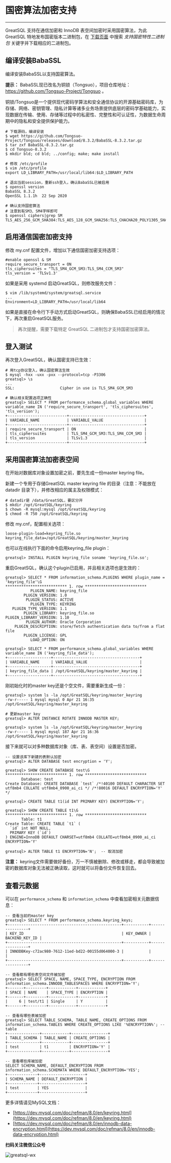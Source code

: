 # 国密算法加密支持
---

GreatSQL 支持在通信加密和 InnoDB 表空间加密时采用国密算法，为此 GreatSQL 特地发布国密版本二进制包，在 [下载页面](https://gitee.com/GreatSQL/GreatSQL/releases/tag/GreatSQL-8.0.32-26) 中搜索 *支持国密特性二进制包* 关键字并下载相应的二进制包。

## 编译安装BabaSSL

编译安装BabaSSL以支持国密算法。

**提示：** BabaSSL现已改名为铜锁（Tongsuo），项目仓库地址： https://github.com/Tongsuo-Project/Tongsuo 。

铜锁/Tongsuo是一个提供现代密码学算法和安全通信协议的开源基础密码库，为存储、网络、密钥管理、隐私计算等诸多业务场景提供底层的密码学基础能力，实现数据在传输、使用、存储等过程中的私密性、完整性和可认证性，为数据生命周期中的隐私和安全提供保护能力。

```
# 下载源码，编译安装
$ wget https://github.com/Tongsuo-Project/Tongsuo/releases/download/8.3.2/BabaSSL-8.3.2.tar.gz
$ tar zxf BabaSSL-8.3.2.tar.gz
$ cd Tongsuo-8.3.2
$ mkdir bld; cd bld; ../config; make; make install

# 修改 /etc/profile
$ vim /etc/profile
export LD_LIBRARY_PATH=/usr/local/lib64:$LD_LIBRARY_PATH

# 退出当前session，重新ssh登入，确认BabaSSL已被启用
$ openssl version
BabaSSL 8.3.2
OpenSSL 1.1.1h  22 Sep 2020

# 确认支持国密算法
# 注意到有SM3、SM4字样即可
$ openssl ciphers|grep SM
TLS_AES_256_GCM_SHA384:TLS_AES_128_GCM_SHA256:TLS_CHACHA20_POLY1305_SHA256:TLS_SM4_GCM_SM3:TLS_SM4_CCM_SM3... 
```

## 启用通信国密加密支持

修改 my.cnf 配置文件，增加以下通信国密加密支持选项：
```
#enable openssl & SM
require_secure_transport = ON
tls_ciphersuites = "TLS_SM4_GCM_SM3:TLS_SM4_CCM_SM3"
tls_version = 'TLSv1.3'
```

如果是采用 systemd 启动GreatSQL，则修改服务文件：
```
$ vim /lib/systemd/system/greatsql.service
...
Environment=LD_LIBRARY_PATH=/usr/local/lib64
```

如果是直接在命令行下手动方式启动GreatSQL，则确保BabaSSL已经启用的情况下，再次重启GreatSQL服务。

> 再次提醒，需要下载特定 GreatSQL 二进制包才支持国密加密算法。

## 登入测试
再次登入GreatSQL，确认国密支持已生效：
```
# 用tcp协议登入，确认国密算法生效
$ mysql -hxx -uxx -pxx --protocol=tcp -P3306
greatsql> \s
...
SSL:                    Cipher in use is TLS_SM4_GCM_SM3

# 确认相关配置选项正确性
greatsql> SELECT * FROM performance_schema.global_variables WHERE variable_name IN ('require_secure_transport', 'tls_ciphersuites', 'tls_version');
+--------------------------+---------------------------------+
| VARIABLE_NAME            | VARIABLE_VALUE                  |
+--------------------------+---------------------------------+
| require_secure_transport | ON                              |
| tls_ciphersuites         | TLS_SM4_GCM_SM3:TLS_SM4_CCM_SM3 |
| tls_version              | TLSv1.3                         |
+--------------------------+---------------------------------+
```

## 采用国密算法加密表空间
在开始对数据库对象设置加密之前，要先生成一份master keyring file。

新建一个专用于存储GreatSQL master keyring file 的目录（注意：不能放在 datadir 目录下），并修改相应的属主及权限模式：
```
# datadir是 /data/GreatSQL，要区分开
$ mkdir /opt/GreatSQL/keyring
$ chown -R mysql:mysql /opt/GreatSQL/keyring
$ chmod -R 750 /opt/GreatSQL/keyring
```

修改 my.cnf，配置相关选项：
```
loose-plugin-load=keyring_file.so
keyring_file_data=/opt/GreatSQL/keyring/master_keyring
```

也可以在线执行下面的命令启用keyring_file plugin：
```
greatsql> INSTALL PLUGIN keyring_file soname 'keyring_file.so';
```
重启GreatSQL，确认这个plugin已启用，并且相关选项也是生效的：
```
greatsql> SELECT * FROM information_schema.PLUGINS WHERE plugin_name = 'keyring_file'\G
*************************** 1. row ***************************
           PLUGIN_NAME: keyring_file
        PLUGIN_VERSION: 1.0
         PLUGIN_STATUS: ACTIVE
           PLUGIN_TYPE: KEYRING
   PLUGIN_TYPE_VERSION: 1.1
        PLUGIN_LIBRARY: keyring_file.so
PLUGIN_LIBRARY_VERSION: 1.10
         PLUGIN_AUTHOR: Oracle Corporation
    PLUGIN_DESCRIPTION: store/fetch authentication data to/from a flat file
        PLUGIN_LICENSE: GPL
           LOAD_OPTION: ON
           
greatsql> SELECT * FROM performance_schema.global_variables WHERE variable_name IN ('keyring_file_data');
+-------------------+--------------------------------------+
| VARIABLE_NAME     | VARIABLE_VALUE                       |
+-------------------+--------------------------------------+
| keyring_file_data | /opt/GreatSQL/keyring/master_keyring |
+-------------------+--------------------------------------+
```
刚初始化时的master key还是个空文件，需要重新生成一份：
```
greatsql> system ls -la /opt/GreatSQL/keyring/master_keyring
-rw-r----- 1 mysql mysql 0 Apr 21 16:35 /opt/GreatSQL/keyring/master_keyring

# 更新master key
greatsql> ALTER INSTANCE ROTATE INNODB MASTER KEY;

greatsql> system ls -la /opt/GreatSQL/keyring/master_keyring
-rw-r----- 1 mysql mysql 187 Apr 21 16:36 /opt/GreatSQL/keyring/master_keyring
```

接下来就可以对多种数据库对象（库、表、表空间）设置是否加密。
```
-- 设置该库下新建的表默认加密
greatsql> ALTER DATABASE test encryption = 'Y';

greatsql> SHOW CREATE DATABASE test\G
*************************** 1. row ***************************
       Database: test
Create Database: CREATE DATABASE `test` /*!40100 DEFAULT CHARACTER SET utf8mb4 COLLATE utf8mb4_0900_ai_ci */ /*!80016 DEFAULT ENCRYPTION='Y' */

greatsql> CREATE TABLE t1(id INT PRIMARY KEY) ENCRYPTION='Y';

greatsql> SHOW CREATE TABLE t1\G
*************************** 1. row ***************************
       Table: t1
Create Table: CREATE TABLE `t1` (
  `id` int NOT NULL,
  PRIMARY KEY (`id`)
) ENGINE=InnoDB DEFAULT CHARSET=utf8mb4 COLLATE=utf8mb4_0900_ai_ci ENCRYPTION='Y'

greatsql> ALTER TABLE t1 ENCRYPTION='N';  -- 取消加密
```
**注意：** keyring文件需要做好备份，万一不慎被删除、修改或移走，都会导致被加密的数据库对象无法被正确读取，这时就可以将备份文件恢复回去。

## 查看元数据
可以在 `performance_schema` 和 `information_schema` 中查看加密相关元数据信息：

```
-- 查看当前的master key
greatsql> SELECT * FROM performance_schema.keyring_keys;
+--------------------------------------------------+-----------+----------------+
| KEY_ID                                           | KEY_OWNER | BACKEND_KEY_ID |
+--------------------------------------------------+-----------+----------------+
| INNODBKey-c72ac980-7612-11ed-bd22-00155d064000-3 |           |                |
+--------------------------------------------------+-----------+----------------+

-- 查看都有哪些表空间文件被加密
greatsql> SELECT SPACE, NAME, SPACE_TYPE, ENCRYPTION FROM information_schema.INNODB_TABLESPACES WHERE ENCRYPTION='Y';
+-------+---------+------------+------------+
| SPACE | NAME    | SPACE_TYPE | ENCRYPTION |
+-------+---------+------------+------------+
|     6 | test/t1 | Single     | Y          |
+-------+---------+------------+------------+

-- 查看有哪些表被加密
greatsql> SELECT TABLE_SCHEMA, TABLE_NAME, CREATE_OPTIONS FROM information_schema.TABLES WHERE CREATE_OPTIONS LIKE '%ENCRYPTION%'; -- table
+--------------+------------+----------------+
| TABLE_SCHEMA | TABLE_NAME | CREATE_OPTIONS |
+--------------+------------+----------------+
| test         | t1         | ENCRYPTION='Y' |
+--------------+------------+----------------+

-- 查看哪些库被加密
SELECT SCHEMA_NAME, DEFAULT_ENCRYPTION FROM information_schema.SCHEMATA WHERE DEFAULT_ENCRYPTION='YES';
+-------------+--------------------+
| SCHEMA_NAME | DEFAULT_ENCRYPTION |
+-------------+--------------------+
| test        | YES                |
+-------------+--------------------+
```

更多详情请见MySQL文档：
- [https://dev.mysql.com/doc/refman/8.0/en/keyring.html](https://dev.mysql.com/doc/refman/8.0/en/keyring.html)
- [https://dev.mysql.com/doc/refman/8.0/en/innodb-data-encryption.html](https://dev.mysql.com/doc/refman/8.0/en/innodb-data-encryption.html)


**扫码关注微信公众号**

![greatsql-wx](../greatsql-wx.jpg)

